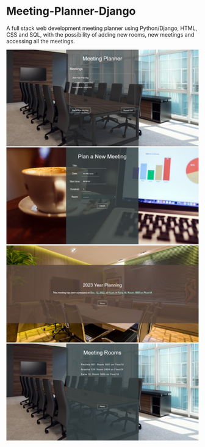 # Meeting-Planner-Django
 A full stack web development meeting planner using Python/Django, HTML, CSS and SQL, with the possibility of adding new rooms, new meetings and accessing all the meetings.
 
 <img src="/static/home.png" width="800px"/>
<img src="/static/New_meeting.png" width="800px"/>
<img src="/static/meeting.png" width="800px"/>
<img src="/static/rooms.png" width="800px"/>
